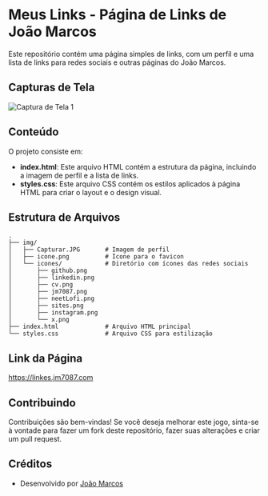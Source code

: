 # Meus Links - Página de Links de João Marcos

Este repositório contém uma página simples de links, com um perfil e uma lista de links para redes sociais e outras páginas do João Marcos.

## Capturas de Tela

![Captura de Tela 1](https://blogger.googleusercontent.com/img/a/AVvXsEie5y60ADDQRcIgGF3EMkO8nRLXjb7BL9tUfIGYTWHCyqv5m4_BFHpmyybTlM-5ieII4q19xeSYf6aOYuXzJRCIF9VNc5vxCjBK3i3omK5ktb36OHBxIY06JyuUW18ceBf-8CTIEJYyxas8TqdJbEhoLxG2-bxbmWlQYFjyvnrCNokE57NgluLpev4wW-DQ)


## Conteúdo

O projeto consiste em:

- **index.html**: Este arquivo HTML contém a estrutura da página, incluindo a imagem de perfil e a lista de links.
- **styles.css**: Este arquivo CSS contém os estilos aplicados à página HTML para criar o layout e o design visual.

## Estrutura de Arquivos

```plaintext
.
├── img/
│   ├── Capturar.JPG       # Imagem de perfil
│   ├── icone.png          # Ícone para o favicon
│   └── icones/            # Diretório com ícones das redes sociais
│       ├── github.png
│       ├── linkedin.png
│       ├── cv.png
│       ├── jm7087.png
│       ├── neetLofi.png
│       ├── sites.png
│       ├── instagram.png
│       └── x.png
├── index.html             # Arquivo HTML principal
└── styles.css             # Arquivo CSS para estilização
```

## Link da Página

https://linkes.jm7087.com

## Contribuindo

Contribuições são bem-vindas! Se você deseja melhorar este jogo, sinta-se à vontade para fazer um fork deste repositório, 
fazer suas alterações e criar um pull request.

## Créditos

- Desenvolvido por [João Marcos](https://grupo.jm7087.com)
